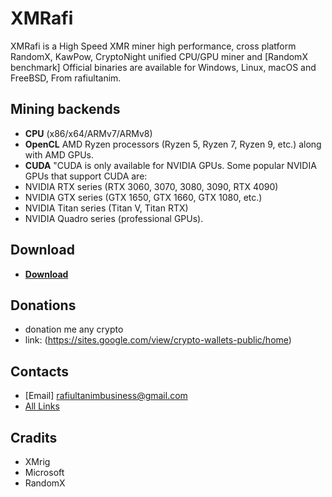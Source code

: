 # XMRafi
XMRafi is a High Speed XMR miner high performance, cross platform RandomX, KawPow, CryptoNight unified CPU/GPU miner and [RandomX benchmark] Official binaries are available for Windows, Linux, macOS and FreeBSD, From rafiultanim.

## Mining backends
- **CPU** (x86/x64/ARMv7/ARMv8)
- **OpenCL** AMD Ryzen processors (Ryzen 5, Ryzen 7, Ryzen 9, etc.) along with AMD GPUs.
- **CUDA** "CUDA is only available for NVIDIA GPUs. Some popular NVIDIA GPUs that support CUDA are:
 - NVIDIA RTX series (RTX 3060, 3070, 3080, 3090, RTX 4090)
 - NVIDIA GTX series (GTX 1650, GTX 1660, GTX 1080, etc.)
 - NVIDIA Titan series (Titan V, Titan RTX)
 - NVIDIA Quadro series (professional GPUs).

## Download
* **[Download](https://github.com/rafilofi2274/XMRafi/blob/main/xmrafi-1.0-best-win.zip)**

## Donations
* donation me any crypto
* link: (https://sites.google.com/view/crypto-wallets-public/home)

## Contacts
* [Email] rafiultanimbusiness@gmail.com
* [All Links](https://linktr.ee/rafiultanim)

## Cradits
* XMrig
* Microsoft
* RandomX
